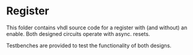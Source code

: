 # Register
			
This folder contains vhdl source code for a register with (and without) an enable.
Both designed circuits operate with async. resets.

Testbenches are provided to test the functionality of both designs.
